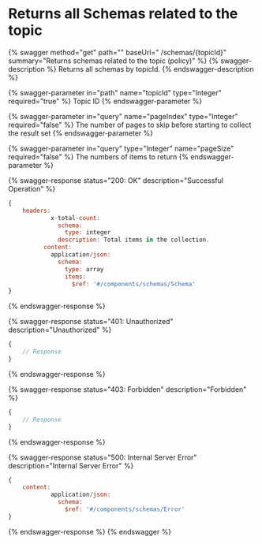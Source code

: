 # Returns all Schemas related to the topic

{% swagger method="get" path="" baseUrl=" /schemas/{topicId}" summary="Returns schemas related to the topic (policy)" %}
{% swagger-description %}
Returns all schemas by topicId.
{% endswagger-description %}

{% swagger-parameter in="path" name="topicId" type="Integer" required="true" %}
Topic ID
{% endswagger-parameter %}

{% swagger-parameter in="query" name="pageIndex" type="Integer" required="false" %}
The number of pages to skip before starting to collect the result set
{% endswagger-parameter %}

{% swagger-parameter in="query" type="Integer" name="pageSize" required="false" %}
The numbers of items to return
{% endswagger-parameter %}

{% swagger-response status="200: OK" description="Successful Operation" %}
```javascript
{
    headers:
            x-total-count:
              schema:
                type: integer
              description: Total items in the collection.
          content:
            application/json:
              schema:
                type: array
                items:
                  $ref: '#/components/schemas/Schema'
}
```
{% endswagger-response %}

{% swagger-response status="401: Unauthorized" description="Unauthorized" %}
```javascript
{
    // Response
}
```
{% endswagger-response %}

{% swagger-response status="403: Forbidden" description="Forbidden" %}
```javascript
{
    // Response
}
```
{% endswagger-response %}

{% swagger-response status="500: Internal Server Error" description="Internal Server Error" %}
```javascript
{
    content:
            application/json:
              schema:
                $ref: '#/components/schemas/Error'
}
```
{% endswagger-response %}
{% endswagger %}
